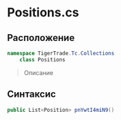 
# Positions.cs
## Расположение
```csharp
namespace TigerTrade.Tc.Collections  
    class Positions
```

> Описание

## Синтаксис
```csharp
public List<Position> pnYwtI4miN9()
```
